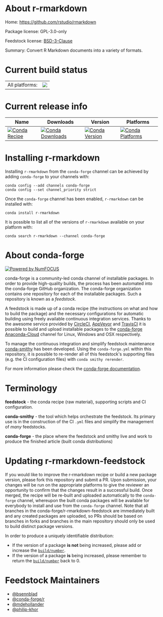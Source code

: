 About r-rmarkdown
=================

Home: https://github.com/rstudio/rmarkdown

Package license: GPL-3.0-only

Feedstock license: [BSD-3-Clause](https://github.com/conda-forge/r-rmarkdown-feedstock/blob/master/LICENSE.txt)

Summary: Convert R Markdown documents into a variety of formats.

Current build status
====================


<table><tr><td>All platforms:</td>
    <td>
      <a href="https://dev.azure.com/conda-forge/feedstock-builds/_build/latest?definitionId=1550&branchName=master">
        <img src="https://dev.azure.com/conda-forge/feedstock-builds/_apis/build/status/r-rmarkdown-feedstock?branchName=master">
      </a>
    </td>
  </tr>
</table>

Current release info
====================

| Name | Downloads | Version | Platforms |
| --- | --- | --- | --- |
| [![Conda Recipe](https://img.shields.io/badge/recipe-r--rmarkdown-green.svg)](https://anaconda.org/conda-forge/r-rmarkdown) | [![Conda Downloads](https://img.shields.io/conda/dn/conda-forge/r-rmarkdown.svg)](https://anaconda.org/conda-forge/r-rmarkdown) | [![Conda Version](https://img.shields.io/conda/vn/conda-forge/r-rmarkdown.svg)](https://anaconda.org/conda-forge/r-rmarkdown) | [![Conda Platforms](https://img.shields.io/conda/pn/conda-forge/r-rmarkdown.svg)](https://anaconda.org/conda-forge/r-rmarkdown) |

Installing r-rmarkdown
======================

Installing `r-rmarkdown` from the `conda-forge` channel can be achieved by adding `conda-forge` to your channels with:

```
conda config --add channels conda-forge
conda config --set channel_priority strict
```

Once the `conda-forge` channel has been enabled, `r-rmarkdown` can be installed with:

```
conda install r-rmarkdown
```

It is possible to list all of the versions of `r-rmarkdown` available on your platform with:

```
conda search r-rmarkdown --channel conda-forge
```


About conda-forge
=================

[![Powered by NumFOCUS](https://img.shields.io/badge/powered%20by-NumFOCUS-orange.svg?style=flat&colorA=E1523D&colorB=007D8A)](http://numfocus.org)

conda-forge is a community-led conda channel of installable packages.
In order to provide high-quality builds, the process has been automated into the
conda-forge GitHub organization. The conda-forge organization contains one repository
for each of the installable packages. Such a repository is known as a *feedstock*.

A feedstock is made up of a conda recipe (the instructions on what and how to build
the package) and the necessary configurations for automatic building using freely
available continuous integration services. Thanks to the awesome service provided by
[CircleCI](https://circleci.com/), [AppVeyor](https://www.appveyor.com/)
and [TravisCI](https://travis-ci.com/) it is possible to build and upload installable
packages to the [conda-forge](https://anaconda.org/conda-forge)
[Anaconda-Cloud](https://anaconda.org/) channel for Linux, Windows and OSX respectively.

To manage the continuous integration and simplify feedstock maintenance
[conda-smithy](https://github.com/conda-forge/conda-smithy) has been developed.
Using the ``conda-forge.yml`` within this repository, it is possible to re-render all of
this feedstock's supporting files (e.g. the CI configuration files) with ``conda smithy rerender``.

For more information please check the [conda-forge documentation](https://conda-forge.org/docs/).

Terminology
===========

**feedstock** - the conda recipe (raw material), supporting scripts and CI configuration.

**conda-smithy** - the tool which helps orchestrate the feedstock.
                   Its primary use is in the construction of the CI ``.yml`` files
                   and simplify the management of *many* feedstocks.

**conda-forge** - the place where the feedstock and smithy live and work to
                  produce the finished article (built conda distributions)


Updating r-rmarkdown-feedstock
==============================

If you would like to improve the r-rmarkdown recipe or build a new
package version, please fork this repository and submit a PR. Upon submission,
your changes will be run on the appropriate platforms to give the reviewer an
opportunity to confirm that the changes result in a successful build. Once
merged, the recipe will be re-built and uploaded automatically to the
`conda-forge` channel, whereupon the built conda packages will be available for
everybody to install and use from the `conda-forge` channel.
Note that all branches in the conda-forge/r-rmarkdown-feedstock are
immediately built and any created packages are uploaded, so PRs should be based
on branches in forks and branches in the main repository should only be used to
build distinct package versions.

In order to produce a uniquely identifiable distribution:
 * If the version of a package **is not** being increased, please add or increase
   the [``build/number``](https://docs.conda.io/projects/conda-build/en/latest/resources/define-metadata.html#build-number-and-string).
 * If the version of a package **is** being increased, please remember to return
   the [``build/number``](https://docs.conda.io/projects/conda-build/en/latest/resources/define-metadata.html#build-number-and-string)
   back to 0.

Feedstock Maintainers
=====================

* [@bsennblad](https://github.com/bsennblad/)
* [@conda-forge/r](https://github.com/conda-forge/r/)
* [@mdehollander](https://github.com/mdehollander/)
* [@philip-khor](https://github.com/philip-khor/)

